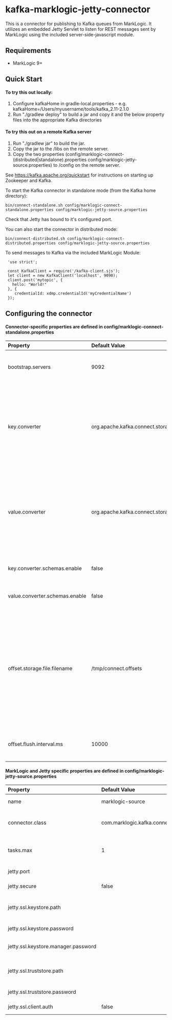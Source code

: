 # kafka-marklogic-jetty-connector

This is a connector for publishing to Kafka queues from MarkLogic.  It utilizes an embedded Jetty Servlet to listen for REST messages sent by MarkLogic using the included server-side-javascript module.

## Requirements
* MarkLogic 9+

## Quick Start

#### To try this out locally:

1. Configure kafkaHome in gradle-local.properties - e.g. kafkaHome=/Users/myusername/tools/kafka_2.11-2.1.0
1. Run "./gradlew deploy" to build a jar and copy it and the below property files into the appropriate Kafka directories

#### To try this out on a remote Kafka server
1. Run "./gradlew jar" to build the jar.
1. Copy the jar to the <kafkaHome>/libs on the remote server.
1. Copy the two properties (config/marklogic-connect-(distributed|standalone).properties config/marklogic-jetty-source.properties) to <kafkaHome>/config on the remote server.

See https://kafka.apache.org/quickstart for instructions on starting up Zookeeper and Kafka.

To start the Kafka connector in standalone mode (from the Kafka home directory):

    bin/connect-standalone.sh config/marklogic-connect-standalone.properties config/marklogic-jetty-source.properties

Check that Jetty has bound to it's configured port.

You can also start the connector in distributed mode:

    bin/connect-distributed.sh config/marklogic-connect-distributed.properties config/marklogic-jetty-source.properties

To send messages to Kafka via the included MarkLogic Module:
    
     'use strict';
     
     const KafkaClient = require('/kafka-client.sjs');
     let client = new KafkaClient('localhost', 9090);
     client.post('mytopic', {
       hello: "World!"
     }, {
        credentialId: xdmp.credentialId('myCredentialName')
     });

## Configuring the connector

#### Connector-specific properties are defined in config/marklogic-connect-standalone.properties
| Property | Default Value | Description |
|:-------- |:--------------|:------------|
| bootstrap.servers              | 9092                                             | This points to the Kafka server and port                                                                                                                                      |
| key.converter                  | org.apache.kafka.connect.storage.StringConverter | This controls the format of the data that will be written to Kafka for source connectors or read from Kafka for sink connectors.                                              |
| value.converter                | org.apache.kafka.connect.storage.StringConverter | This controls the format of the data that will be written to Kafka for source connectors or read from Kafka for sink connectors.                                              |
| key.converter.schemas.enable   | false                                            | Control the use of schemas for keys                                                                                                                                           |
| value.converter.schemas.enable | false                                            | Control the use of schemas for values                                                                                                                                         |
| offset.storage.file.filename   | /tmp/connect.offsets                             | The file to store connector offsets in. By storing offsets on disk, a standalone process can be stopped and started on a single node and resume where it previously left off. |
| offset.flush.interval.ms       | 10000                                            | Interval at which to try committing offsets for tasks.                                                                                                                        |

#### MarkLogic and Jetty specific properties are defined in config/marklogic-jetty-source.properties
| Property | Default Value | Description |
|:-------- |:--------------|:------------|
| name | marklogic-source | The name of the connector |
| connector.class | com.marklogic.kafka.connect.source.jetty.MarkLogicSourceConnector | The FQ name of the connector class |
| tasks.max | 1 | The maximum number of concurrent tasks |
| jetty.port |  | Jetty Server port |
| jetty.secure | false | Use secure jetty server? |
| jetty.ssl.keystore.path |  | Path the the keystore used by secure Jetty |
| jetty.ssl.keystore.password |  | keystore password |
| jetty.ssl.keystore.manager.password |  | keystore manager password |
| jetty.ssl.truststore.path |  | Path the the truststore used by secure Jetty |
| jetty.ssl.truststore.password |  | truststore password |
| jetty.ssl.client.auth | false | require client authentication |
